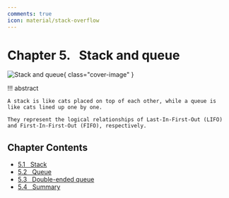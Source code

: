 ```yaml
---
comments: true
icon: material/stack-overflow
---
```


# Chapter 5. &nbsp; Stack and queue

![Stack and queue](../assets/covers/chapter_stack_and_queue.jpg){ class="cover-image" }

!!! abstract

    A stack is like cats placed on top of each other, while a queue is like cats lined up one by one.
    
    They represent the logical relationships of Last-In-First-Out (LIFO) and First-In-First-Out (FIFO), respectively.

## Chapter Contents

- [5.1 &nbsp; Stack](https://www.hello-algo.com/en/chapter_stack_and_queue/stack/)
- [5.2 &nbsp; Queue](https://www.hello-algo.com/en/chapter_stack_and_queue/queue/)
- [5.3 &nbsp; Double-ended queue](https://www.hello-algo.com/en/chapter_stack_and_queue/deque/)
- [5.4 &nbsp; Summary](https://www.hello-algo.com/en/chapter_stack_and_queue/summary/)
